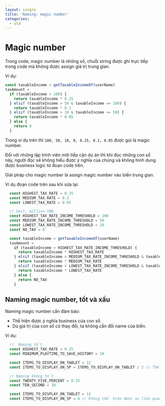 ```yaml
---
layout: single
title: 'Naming: magic number'
categories:
  - old
---
```


# Magic number

Trong code, magic number là những số, chuỗi string được ghi trực tiếp trong code mà không được assign giá trị trung gian.

Ví dụ:

```js
const taxableIncome = getTaxableIncomeOf(userName)
taxAmount =
  if (taxableIncome > 100) {
    return taxableIncome * 0.25
  } elsif (taxableIncome > 50 & taxableIncome <= 100) {
    return taxableIncome * 0.1
  } elsif (taxableIncome > 10 & taxableIncome <= 50) {
    return taxableIncome * 0.05
  } else {
    return 0
  }
```

Trong ví dụ trên thì `100, 50, 10, 0, 0.25, 0.1, 0.05` được gọi là magic number.

Đối với những lập trình viên mới tiếp cận dự án thì khi đọc những con số này, người đọc sẽ không hiểu được ý nghĩa của chúng và không hình dung được business logic từ đoạn code trên.

Giải pháp cho magic number là assign magic number vào biến trung gian.

Ví dụ đoạn code trên sau khi sửa lại:

```js
  const HIGHEST_TAX_RATE = 0.25
  const MEDIUM_TAX_RATE = 0.1
  const LOWEST_TAX_RATE = 0.05

  // Unit: million VND
  const HIGHEST_TAX_RATE_INCOME_THRESHOLD = 100
  const MEDIUM_TAX_RATE_INCOME_THRESHOLD = 50
  const LOWEST_TAX_RATE_INCOME_THRESHOLD = 10
  const NO_TAX = 0

  const taxableIncome = getTaxableIncomeOf(userName)
  taxAmount =
    if (taxableIncome > HIGHEST_TAX_RATE_INCOME_THRESHOLD) {
      return taxableIncome * HIGHEST_TAX_RATE
    } elsif (taxableIncome > MEDIUM_TAX_RATE_INCOME_THRESHOLD & taxableIncome <= HIGHEST_TAX_RATE_INCOME_THRESHOLD) {
      return taxableIncome * MEDIUM_TAX_RATE
    } elsif (taxableIncome > LOWEST_TAX_RATE_INCOME_THRESHOLD & taxableIncome <= MEDIUM_TAX_RATE_INCOME_THRESHOLD) {
      return taxableIncome * LOWEST_TAX_RATE
    } else {
      return NO_TAX
    }
```

## Naming magic number, tốt và xấu

Naming magic number cần đảm bảo:

- Thể hiện được ý nghĩa business của con số.
- Dù giá trị của con số có thay đổi, ta không cần đổi name của biến.

Ví dụ:

```js
  //  Naming tốt
  const HIGHEST_TAX_RATE = 0.25
  const MINIMUM_PLAYTIME_TO_SAVE_HISTORY = 10

  const ITEMS_TO_DISPLAY_ON_TABLET = 12
  const ITEMS_TO_DISPLAY_ON_SP = ITEMS_TO_DISPLAY_ON_TABLET / 2 // Thể hiện được sự liên quan giữa tablet và smartphone

  // Naming không tốt
  const TWENTY_FIVE_PERCENT = 0.25
  const TEN_SECOND = 10

  const ITEMS_TO_DISPLAY_ON_TABLET = 12
  const ITEMS_TO_DISPLAY_ON_SP = 6 // Không thể hiện được sự liên quan giữa tablet và smartphone
```
